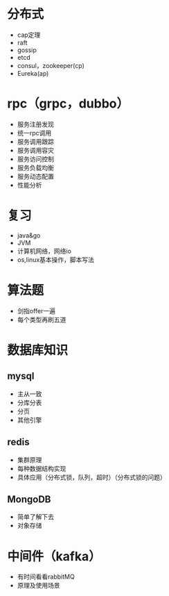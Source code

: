 # 分布式
+ cap定理
+ raft
+ gossip
+ etcd
+ consul，zookeeper(cp)
+ Eureka(ap)
# rpc（grpc，dubbo）
+ 服务注册发现
+ 统一rpc调用
+ 服务调用跟踪
+ 服务调用容灾
+ 服务访问控制
+ 服务负载均衡
+ 服务动态配置
+ 性能分析
# 复习
+ java&go
+ JVM
+ 计算机网络，网络io
+ os,linux基本操作，脚本写法
# 算法题
+ 剑指offer一遍
+ 每个类型再刷五道
# 数据库知识
## mysql
* 主从一致
* 分库分表
* 分页
* 其他引擎
## redis
* 集群原理
* 每种数据结构实现
* 具体应用（分布式锁，队列，超时）（分布式锁的问题）
## MongoDB
* 简单了解下去
* 对象存储
# 中间件（kafka）
+ 有时间看看rabbitMQ
+ 原理及使用场景
